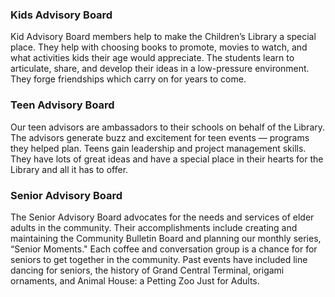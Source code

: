 <div class="row margin-bottom-10">
<div class="col-md-4">

### Kids Advisory Board

Kid Advisory Board members help to make the Children’s Library a special place. They help with choosing books to promote, movies to watch, and what activities kids their age would appreciate. The students learn to articulate, share, and develop their ideas in a low-pressure environment. They forge friendships which carry on for years to come.
</div>
<div class="col-md-4">

### Teen Advisory Board

Our teen advisors are ambassadors to their schools on behalf of the Library. The advisors generate buzz and excitement for teen events — programs they helped plan. Teens gain leadership and project management skills. They have lots of great ideas and have a special place in their hearts for the Library and all it has to offer.
</div>

<div class="col-md-4">

### Senior Advisory Board

The Senior Advisory Board advocates for the needs and services of elder adults in the community. Their accomplishments include creating and maintaining the Community Bulletin Board and planning our monthly series, “Senior Moments." Each coffee and conversation group is a chance for for seniors to get together in the community. Past events have included line dancing for seniors, the history of Grand Central Terminal, origami ornaments, and Animal House: a Petting Zoo Just for Adults.
</div>
</div>